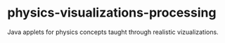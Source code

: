 # physics-visualizations-processing
Java applets for physics concepts taught through realistic vizualizations.
